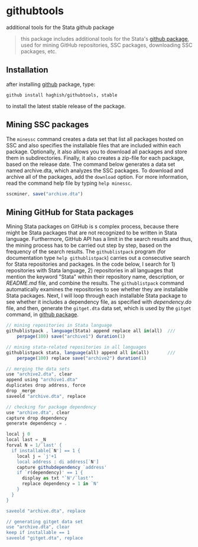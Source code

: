 # githubtools
additional tools for the Stata github package 

> this package includes additional tools for the Stata's [github package](https://github.com/haghish/github/), used 
for mining GitHub repositories, SSC packages, downloading SSC packages, etc. 

## Installation

after installing [github](https://github.com/haghish/github/) package, type:

    github install haghish/githubtools, stable

to install the latest stable release of the package. 

## Mining SSC packages

The `minessc` command creates a data set that list all packages hosted on SSC and also specifies the installable files that are included within each package. Optionally, it also allows you to download all packages and store them in subdirectories. Finally, it also creates a zip-file for each package, based on the release date. The command below generates a data set named archive.dta, which analyzes the SSC packages. To download and archive all of the packages, add the `download` option. For more information, read the command help file by typing `help minessc`.

```js
sscminer, save("archive.dta") 
```


## Mining GitHub for Stata packages

Mining Stata packages on GitHub is s complex process, because there might be Stata packages that are not recognized to be written in Stata language. Furthermore, GitHub API has a limit in the search results and thus, the mining process has to be carried out step by step, based on the frequency of the search results. The `githublistpack` program (for documentation type `help githublistpack`) carries out a consecutive search for Stata repositories and packages. In the code below, I search for 1) repositories with Stata language, 2) repositories in all languages that mention the keyword "Stata" within their repository name, description, or _README.md_ file, and combine the results. The `githublistpack` command automatically examines the repositories to see whether they are installable Stata packages. Next, I will loop through each installable Stata package to see whether it includes a dependency file, as specified with _dependency.do_ file, and then, generate the `gitget.dta` data set, which is used by the `gitget` command, in [github package](https://github.com/haghish/github). 

```js
// mining repositories in Stata language
githublistpack , language(Stata) append replace all in(all)  ///
    perpage(100) save("archive1") duration(1) 

// mining stata-related repositories in all languages
githublistpack stata, language(all) append all in(all)       ///
    perpage(100) replace save("archive2") duration(1) 

// merging the data sets
use "archive2.dta", clear
append using "archive1.dta"
duplicates drop address, force
drop _merge 
saveold "archive.dta", replace

// checking for package dependency
use "archive.dta", clear
capture drop dependency
generate dependency = .

local j 0
local last = _N
forval N = 1/`last' {
  if installable[`N'] == 1 {
    local j = `j'+1
    local address : di address[`N']
    capture githubdependency `address'
    if `r(dependency)' == 1 {
      display as txt "`N'/`last'" 
      replace dependency = 1 in `N'
    }
  }
}

saveold "archive.dta", replace

// generating gitget data set
use "archive.dta", clear
keep if installable == 1
saveold "gitget.dta", replace
```
